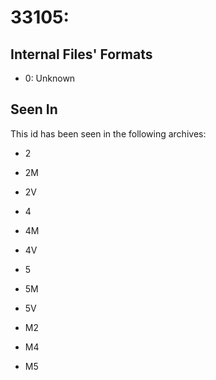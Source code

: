 # 33105: 

## Internal Files' Formats
- 0: Unknown

## Seen In

This id has been seen in the following archives:  

- 2  

- 2M  

- 2V  

- 4  

- 4M  

- 4V  

- 5  

- 5M  

- 5V  

- M2  

- M4  

- M5  

